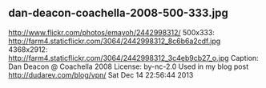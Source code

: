 ## dan-deacon-coachella-2008-500-333.jpg
http://www.flickr.com/photos/emayoh/2442998312/
500x333: http://farm4.staticflickr.com/3064/2442998312_8c6b6a2cdf.jpg
4368x2912: http://farm4.staticflickr.com/3064/2442998312_3c4eb9cb27_o.jpg
Caption: Dan Deacon @ Coachella 2008
License: by-nc-2.0
Used in my blog post http://dudarev.com/blog/vpn/
Sat Dec 14 22:56:44 2013
